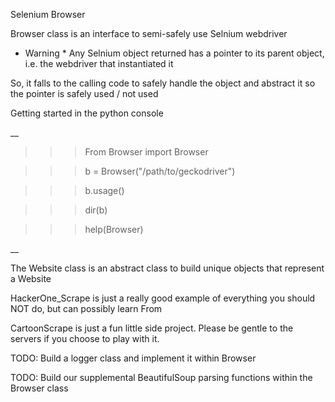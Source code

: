 Selenium Browser 

Browser class is an interface to semi-safely use Selnium webdriver

* Warning * Any Selnium object returned has a pointer to its parent object, i.e. the webdriver that instantiated it

So, it falls to the calling code to safely handle the object and abstract it so the pointer is safely used / not used

Getting started in the python console

__
>>> From Browser import Browser

>>> b = Browser("/path/to/geckodriver")

>>> b.usage()

>>> dir(b)

>>> help(Browser)
>>> 
__

The Website class is an abstract class to build unique objects that represent a Website

HackerOne_Scrape is just a really good example of everything you should NOT do, but can possibly learn From

CartoonScrape is just a fun little side project. Please be gentle to the servers if you choose to play with it.

TODO: Build a logger class and implement it within Browser

TODO: Build our supplemental BeautifulSoup parsing functions within the Browser class
